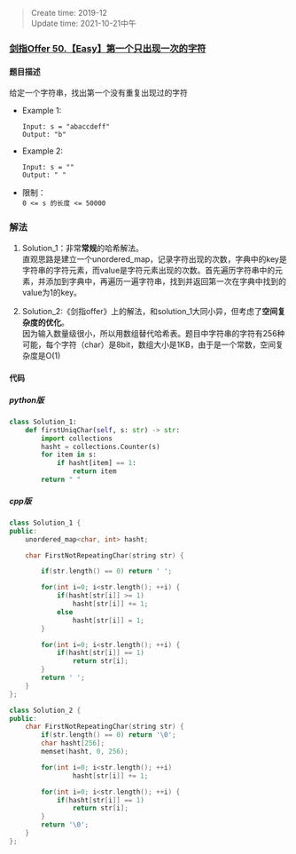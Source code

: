 > Create time: 2019-12  
> Update time: 2021-10-21中午

### [剑指Offer 50.【Easy】第一个只出现一次的字符](https://leetcode-cn.com/problems/di-yi-ge-zhi-chu-xian-yi-ci-de-zi-fu-lcof/submissions/)

#### 题目描述
给定一个字符串，找出第一个没有重复出现过的字符

- Example 1:
    ```
    Input: s = "abaccdeff"
    Output: "b"
    ```  
- Example 2:
    ```
    Input: s = ""
    Output: " "
    ```  
- 限制：  
    `0 <= s 的长度 <= 50000`


### 解法

1. Solution_1：非常**常规**的哈希解法。  
   直观思路是建立一个unordered_map，记录字符出现的次数，字典中的key是字符串的字符元素，而value是字符元素出现的次数。首先遍历字符串中的元素，并添加到字典中，再遍历一遍字符串，找到并返回第一次在字典中找到的value为1的key。

2. Solution_2:《剑指offer》上的解法，和solution_1大同小异，但考虑了**空间复杂度的优化**。  
   因为输入数量级很小，所以用数组替代哈希表。题目中字符串的字符有256种可能，每个字符（char）是8bit，数组大小是1KB，由于是一个常数，空间复杂度是O(1)


#### 代码
##### python版
```python
class Solution_1:
    def firstUniqChar(self, s: str) -> str:
        import collections
        hasht = collections.Counter(s)
        for item in s:
            if hasht[item] == 1:
                return item
        return " "
```

##### cpp版
```cpp
class Solution_1 {
public:
    unordered_map<char, int> hasht;

    char FirstNotRepeatingChar(string str) {

        if(str.length() == 0) return ' ';

        for(int i=0; i<str.length(); ++i) {
            if(hasht[str[i]] >= 1)
                hasht[str[i]] += 1;
            else
                hasht[str[i]] = 1;
        }

        for(int i=0; i<str.length(); ++i) {
            if(hasht[str[i]] == 1)
                return str[i];
        }
        return ' ';
    }
};
```

```cpp
class Solution_2 {
public:
    char FirstNotRepeatingChar(string str) {
        if(str.length() == 0) return '\0';
        char hasht[256];
        memset(hasht, 0, 256);

        for(int i=0; i<str.length(); ++i)
                hasht[str[i]] += 1;

        for(int i=0; i<str.length(); ++i) {
            if(hasht[str[i]] == 1)
                return str[i];
        }
        return '\0';
    }
};
```